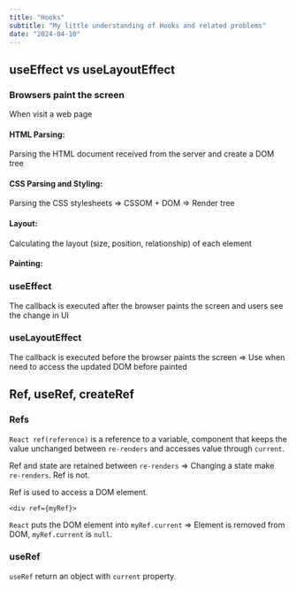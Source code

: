 ```yaml
---
title: "Hooks"
subtitle: "My little understanding of Hooks and related problems"
date: "2024-04-10"
---
```


## useEffect vs useLayoutEffect

### Browsers paint the screen
When visit a web page

#### HTML Parsing:
Parsing the HTML document received from the server and create a DOM tree
#### CSS Parsing and Styling:
Parsing the CSS stylesheets => CSSOM + DOM => Render tree
#### Layout:
Calculating the layout (size, position, relationship) of each element
#### Painting:


### useEffect
The callback is executed after the browser paints the screen and users see the change in UI

### useLayoutEffect
The callback is executed before the browser paints the screen => Use when need to access the updated DOM before painted

## Ref, useRef, createRef

### Refs
`React ref(reference)` is a reference to a variable, component that keeps the value unchanged between `re-renders` and accesses value through `current`.

Ref and state are retained between `re-renders` => Changing a state make `re-renders`. Ref is not.

Ref is used to access a DOM element.

```
<div ref={myRef}>
```

`React` puts the DOM element into `myRef.current` => Element is removed from DOM, `myRef.current` is `null`.

### useRef
`useRef` return an object with `current` property. 
